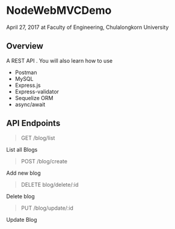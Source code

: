 # NodeWebMVCDemo

April 27, 2017 at Faculty of Engineering, Chulalongkorn University

## Overview

A REST API . You will also learn how to use

- Postman
- MySQL
- Express.js
- Express-validator
- Sequelize ORM
- async/await

## API Endpoints

> GET /blog/list

List all Blogs

> POST /blog/create

Add new blog

> DELETE blog/delete/:id

Delete blog

> PUT /blog/update/:id

Update Blog
